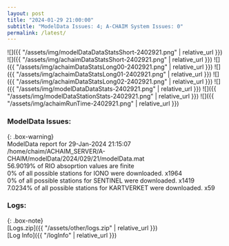 ```yaml
---
layout: post
title: "2024-01-29 21:00:00"
subtitle: "ModelData Issues: 4; A-CHAIM System Issues: 0"
permalink: /latest/
---
```


![]({{ "/assets/img/modelDataDataStatsShort-2402921.png" | relative_url }})
![]({{ "/assets/img/achaimDataStatsShort-2402921.png" | relative_url }})
![]({{ "/assets/img/achaimDataStatsLong00-2402921.png" | relative_url }})
![]({{ "/assets/img/achaimDataStatsLong01-2402921.png" | relative_url }})
![]({{ "/assets/img/achaimDataStatsLong02-2402921.png" | relative_url }})
![]({{ "/assets/img/modelDataDataStats-2402921.png" | relative_url }})
![]({{ "/assets/img/modelDataStationStats-2402921.png" | relative_url }})
![]({{ "/assets/img/achaimRunTime-2402921.png" | relative_url }})


### ModelData Issues:  
  
{: .box-warning}  
 ModelData report for 29-Jan-2024 21:15:07   
 /home/chaim/ACHAIM_SERVER/A-CHAIM/modelData/2024/029/21/modelData.mat   
 56.9019% of RIO absoprtion values are finite   
 0% of all possible stations for IONO were downloaded. x1964   
 0% of all possible stations for SENTINEL were downloaded. x1419   
 7.0234% of all possible stations for KARTVERKET were downloaded. x59   
  


### Logs:  
  
{: .box-note}  
[Logs.zip]({{ "/assets/other/logs.zip" | relative_url }})  
[Log Info]({{ "/logInfo" | relative_url }})  
